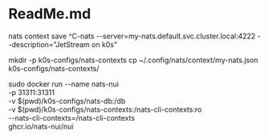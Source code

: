 # ReadMe.md

nats context save ^C-nats   --server=my-nats.default.svc.cluster.local:4222   --description="JetStream on k0s"

mkdir -p k0s-configs/nats-contexts
cp ~/.config/nats/context/my-nats.json k0s-configs/nats-contexts/

sudo docker run --name nats-nui \
   -p 31311:31311 \
   -v $(pwd)/k0s-configs/nats-db:/db \
   -v $(pwd)/k0s-configs/nats-contexts:/nats-cli-contexts:ro \
   --nats-cli-contexts=/nats-cli-contexts \
   ghcr.io/nats-nui/nui
